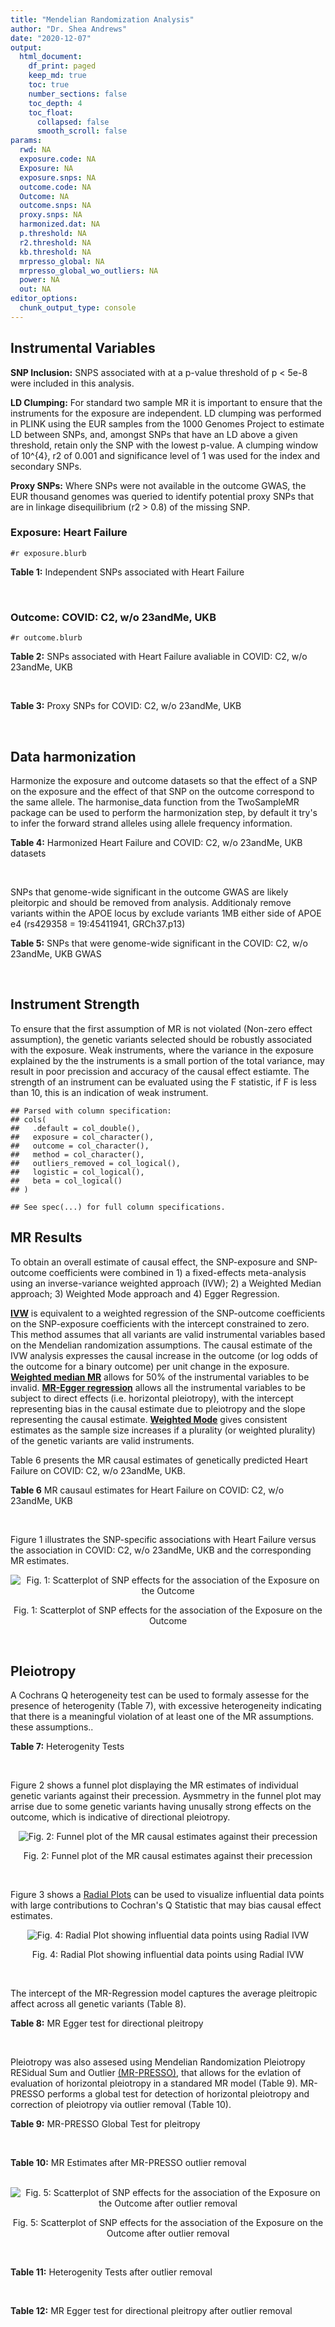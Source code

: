 ```yaml
---
title: "Mendelian Randomization Analysis"
author: "Dr. Shea Andrews"
date: "2020-12-07"
output:
  html_document:
    df_print: paged
    keep_md: true
    toc: true
    number_sections: false
    toc_depth: 4
    toc_float:
      collapsed: false
      smooth_scroll: false
params:
  rwd: NA
  exposure.code: NA
  Exposure: NA
  exposure.snps: NA
  outcome.code: NA
  Outcome: NA
  outcome.snps: NA
  proxy.snps: NA
  harmonized.dat: NA
  p.threshold: NA
  r2.threshold: NA
  kb.threshold: NA
  mrpresso_global: NA
  mrpresso_global_wo_outliers: NA
  power: NA
  out: NA
editor_options:
  chunk_output_type: console
---
```







## Instrumental Variables
**SNP Inclusion:** SNPS associated with at a p-value threshold of p < 5e-8 were included in this analysis.
<br>

**LD Clumping:** For standard two sample MR it is important to ensure that the instruments for the exposure are independent. LD clumping was performed in PLINK using the EUR samples from the 1000 Genomes Project to estimate LD between SNPs, and, amongst SNPs that have an LD above a given threshold, retain only the SNP with the lowest p-value. A clumping window of 10^{4}, r2 of 0.001 and significance level of 1 was used for the index and secondary SNPs.
<br>

**Proxy SNPs:** Where SNPs were not available in the outcome GWAS, the EUR thousand genomes was queried to identify potential proxy SNPs that are in linkage disequilibrium (r2 > 0.8) of the missing SNP.
<br>

### Exposure: Heart Failure
`#r exposure.blurb`
<br>

**Table 1:** Independent SNPs associated with Heart Failure
<div data-pagedtable="false">
  <script data-pagedtable-source type="application/json">
{"columns":[{"label":["SNP"],"name":[1],"type":["chr"],"align":["left"]},{"label":["CHROM"],"name":[2],"type":["dbl"],"align":["right"]},{"label":["POS"],"name":[3],"type":["dbl"],"align":["right"]},{"label":["REF"],"name":[4],"type":["chr"],"align":["left"]},{"label":["ALT"],"name":[5],"type":["chr"],"align":["left"]},{"label":["AF"],"name":[6],"type":["dbl"],"align":["right"]},{"label":["BETA"],"name":[7],"type":["dbl"],"align":["right"]},{"label":["SE"],"name":[8],"type":["dbl"],"align":["right"]},{"label":["Z"],"name":[9],"type":["dbl"],"align":["right"]},{"label":["P"],"name":[10],"type":["dbl"],"align":["right"]},{"label":["N"],"name":[11],"type":["dbl"],"align":["right"]},{"label":["TRAIT"],"name":[12],"type":["chr"],"align":["left"]}],"data":[{"1":"rs660240","2":"1","3":"109817838","4":"T","5":"C","6":"0.7872","7":"0.0611","8":"0.0097","9":"6.298970","10":"3.251e-10","11":"950670","12":"Heart_Failure"},{"1":"rs17042102","2":"4","3":"111668626","4":"G","5":"A","6":"0.1150","7":"0.1103","8":"0.0121","9":"9.115702","10":"5.705e-20","11":"960978","12":"Heart_Failure"},{"1":"rs11745324","2":"5","3":"137012171","4":"G","5":"A","6":"0.2277","7":"-0.0528","8":"0.0095","9":"-5.557895","10":"2.345e-08","11":"953416","12":"Heart_Failure"},{"1":"rs4135240","2":"6","3":"36647680","4":"T","5":"C","6":"0.3411","7":"-0.0486","8":"0.0084","9":"-5.785710","10":"6.838e-09","11":"953252","12":"Heart_Failure"},{"1":"rs55730499","2":"6","3":"161005610","4":"C","5":"T","6":"0.0694","7":"0.1058","8":"0.0157","9":"6.738854","10":"1.830e-11","11":"953746","12":"Heart_Failure"},{"1":"rs140570886","2":"6","3":"161013013","4":"T","5":"C","6":"0.0158","7":"0.2136","8":"0.0328","9":"6.512200","10":"7.687e-11","11":"925310","12":"Heart_Failure"},{"1":"rs1556516","2":"9","3":"22100176","4":"G","5":"C","6":"0.4845","7":"0.0622","8":"0.0078","9":"7.974359","10":"1.569e-15","11":"964027","12":"Heart_Failure"},{"1":"rs600038","2":"9","3":"136151806","4":"T","5":"C","6":"0.2091","7":"0.0569","8":"0.0096","9":"5.927080","10":"3.677e-09","11":"958809","12":"Heart_Failure"},{"1":"rs4746140","2":"10","3":"75417249","4":"G","5":"C","6":"0.1540","7":"-0.0666","8":"0.0109","9":"-6.110092","10":"1.104e-09","11":"958813","12":"Heart_Failure"},{"1":"rs17617337","2":"10","3":"121426884","4":"C","5":"T","6":"0.2208","7":"-0.0561","8":"0.0095","9":"-5.905263","10":"3.654e-09","11":"964025","12":"Heart_Failure"},{"1":"rs4766578","2":"12","3":"111904371","4":"T","5":"A","6":"0.5287","7":"-0.0433","8":"0.0079","9":"-5.481013","10":"4.899e-08","11":"956729","12":"Heart_Failure"},{"1":"rs56094641","2":"16","3":"53806453","4":"A","5":"G","6":"0.4158","7":"0.0454","8":"0.0080","9":"5.675000","10":"1.208e-08","11":"956726","12":"Heart_Failure"}],"options":{"columns":{"min":{},"max":[10]},"rows":{"min":[10],"max":[10]},"pages":{}}}
  </script>
</div>
<br>

### Outcome: COVID: C2, w/o 23andMe, UKB
`#r outcome.blurb`
<br>

**Table 2:** SNPs associated with Heart Failure avaliable in COVID: C2, w/o 23andMe, UKB
<div data-pagedtable="false">
  <script data-pagedtable-source type="application/json">
{"columns":[{"label":["SNP"],"name":[1],"type":["chr"],"align":["left"]},{"label":["CHROM"],"name":[2],"type":["dbl"],"align":["right"]},{"label":["POS"],"name":[3],"type":["dbl"],"align":["right"]},{"label":["REF"],"name":[4],"type":["chr"],"align":["left"]},{"label":["ALT"],"name":[5],"type":["chr"],"align":["left"]},{"label":["AF"],"name":[6],"type":["dbl"],"align":["right"]},{"label":["BETA"],"name":[7],"type":["dbl"],"align":["right"]},{"label":["SE"],"name":[8],"type":["dbl"],"align":["right"]},{"label":["Z"],"name":[9],"type":["dbl"],"align":["right"]},{"label":["P"],"name":[10],"type":["dbl"],"align":["right"]},{"label":["N"],"name":[11],"type":["dbl"],"align":["right"]},{"label":["TRAIT"],"name":[12],"type":["chr"],"align":["left"]}],"data":[{"1":"rs660240","2":"1","3":"109817838","4":"T","5":"C","6":"0.78040","7":"-0.0141700","8":"0.020210","9":"-0.7011381","10":"0.483200","11":"916747","12":"covid_vs._population__eur_w/o_23andMe__ukbb"},{"1":"rs17042102","2":"4","3":"111668626","4":"G","5":"A","6":"0.13310","7":"-0.0247780","8":"0.023433","9":"-1.0573977","10":"0.290300","11":"926803","12":"covid_vs._population__eur_w/o_23andMe__ukbb"},{"1":"rs11745324","2":"5","3":"137012171","4":"G","5":"A","6":"0.23670","7":"-0.0284240","8":"0.019546","9":"-1.4542106","10":"0.145900","11":"916747","12":"covid_vs._population__eur_w/o_23andMe__ukbb"},{"1":"rs4135240","2":"6","3":"36647680","4":"T","5":"C","6":"0.34620","7":"0.0341560","8":"0.017152","9":"1.9913713","10":"0.046430","11":"916747","12":"covid_vs._population__eur_w/o_23andMe__ukbb"},{"1":"rs55730499","2":"6","3":"161005610","4":"C","5":"T","6":"0.06955","7":"-0.0357940","8":"0.031338","9":"-1.1421916","10":"0.253400","11":"927103","12":"covid_vs._population__eur_w/o_23andMe__ukbb"},{"1":"rs140570886","2":"6","3":"161013013","4":"T","5":"C","6":"0.02212","7":"0.0983650","8":"0.077272","9":"1.2729708","10":"0.203000","11":"912268","12":"covid_vs._population__eur_w/o_23andMe__ukbb"},{"1":"rs1556516","2":"9","3":"22100176","4":"G","5":"C","6":"0.45970","7":"-0.0192490","8":"0.015801","9":"-1.2182140","10":"0.223100","11":"788217","12":"covid_vs._population__eur_w/o_23andMe__ukbb"},{"1":"rs600038","2":"9","3":"136151806","4":"T","5":"C","6":"0.20540","7":"0.0640620","8":"0.020029","9":"3.1984600","10":"0.001381","11":"916083","12":"covid_vs._population__eur_w/o_23andMe__ukbb"},{"1":"rs4746140","2":"10","3":"75417249","4":"G","5":"C","6":"0.16960","7":"-0.0086188","8":"0.021182","9":"-0.4068926","10":"0.684100","11":"926803","12":"covid_vs._population__eur_w/o_23andMe__ukbb"},{"1":"rs17617337","2":"10","3":"121426884","4":"C","5":"T","6":"0.22740","7":"-0.0112850","8":"0.018734","9":"-0.6023807","10":"0.546900","11":"927103","12":"covid_vs._population__eur_w/o_23andMe__ukbb"},{"1":"rs4766578","2":"12","3":"111904371","4":"T","5":"A","6":"0.55960","7":"0.0196880","8":"0.016599","9":"1.1860955","10":"0.235600","11":"916747","12":"covid_vs._population__eur_w/o_23andMe__ukbb"},{"1":"rs56094641","2":"16","3":"53806453","4":"A","5":"G","6":"0.42210","7":"0.0204150","8":"0.015555","9":"1.3124397","10":"0.189400","11":"926803","12":"covid_vs._population__eur_w/o_23andMe__ukbb"}],"options":{"columns":{"min":{},"max":[10]},"rows":{"min":[10],"max":[10]},"pages":{}}}
  </script>
</div>
<br>

**Table 3:** Proxy SNPs for COVID: C2, w/o 23andMe, UKB
<div data-pagedtable="false">
  <script data-pagedtable-source type="application/json">
{"columns":[{"label":["proxy.outcome"],"name":[1],"type":["lgl"],"align":["right"]},{"label":["target_snp"],"name":[2],"type":["lgl"],"align":["right"]},{"label":["proxy_snp"],"name":[3],"type":["lgl"],"align":["right"]},{"label":["ld.r2"],"name":[4],"type":["lgl"],"align":["right"]},{"label":["Dprime"],"name":[5],"type":["lgl"],"align":["right"]},{"label":["ref.proxy"],"name":[6],"type":["lgl"],"align":["right"]},{"label":["alt.proxy"],"name":[7],"type":["lgl"],"align":["right"]},{"label":["CHROM"],"name":[8],"type":["lgl"],"align":["right"]},{"label":["POS"],"name":[9],"type":["lgl"],"align":["right"]},{"label":["ALT.proxy"],"name":[10],"type":["lgl"],"align":["right"]},{"label":["REF.proxy"],"name":[11],"type":["lgl"],"align":["right"]},{"label":["AF"],"name":[12],"type":["lgl"],"align":["right"]},{"label":["BETA"],"name":[13],"type":["lgl"],"align":["right"]},{"label":["SE"],"name":[14],"type":["lgl"],"align":["right"]},{"label":["P"],"name":[15],"type":["lgl"],"align":["right"]},{"label":["N"],"name":[16],"type":["lgl"],"align":["right"]},{"label":["ref"],"name":[17],"type":["lgl"],"align":["right"]},{"label":["alt"],"name":[18],"type":["lgl"],"align":["right"]},{"label":["ALT"],"name":[19],"type":["lgl"],"align":["right"]},{"label":["REF"],"name":[20],"type":["lgl"],"align":["right"]},{"label":["PHASE"],"name":[21],"type":["lgl"],"align":["right"]}],"data":[{"1":"NA","2":"NA","3":"NA","4":"NA","5":"NA","6":"NA","7":"NA","8":"NA","9":"NA","10":"NA","11":"NA","12":"NA","13":"NA","14":"NA","15":"NA","16":"NA","17":"NA","18":"NA","19":"NA","20":"NA","21":"NA"}],"options":{"columns":{"min":{},"max":[10]},"rows":{"min":[10],"max":[10]},"pages":{}}}
  </script>
</div>
<br>

## Data harmonization
Harmonize the exposure and outcome datasets so that the effect of a SNP on the exposure and the effect of that SNP on the outcome correspond to the same allele. The harmonise_data function from the TwoSampleMR package can be used to perform the harmonization step, by default it try's to infer the forward strand alleles using allele frequency information.
<br>

**Table 4:** Harmonized Heart Failure and COVID: C2, w/o 23andMe, UKB datasets
<div data-pagedtable="false">
  <script data-pagedtable-source type="application/json">
{"columns":[{"label":["SNP"],"name":[1],"type":["chr"],"align":["left"]},{"label":["effect_allele.exposure"],"name":[2],"type":["chr"],"align":["left"]},{"label":["other_allele.exposure"],"name":[3],"type":["chr"],"align":["left"]},{"label":["effect_allele.outcome"],"name":[4],"type":["chr"],"align":["left"]},{"label":["other_allele.outcome"],"name":[5],"type":["chr"],"align":["left"]},{"label":["beta.exposure"],"name":[6],"type":["dbl"],"align":["right"]},{"label":["beta.outcome"],"name":[7],"type":["dbl"],"align":["right"]},{"label":["eaf.exposure"],"name":[8],"type":["dbl"],"align":["right"]},{"label":["eaf.outcome"],"name":[9],"type":["dbl"],"align":["right"]},{"label":["remove"],"name":[10],"type":["lgl"],"align":["right"]},{"label":["palindromic"],"name":[11],"type":["lgl"],"align":["right"]},{"label":["ambiguous"],"name":[12],"type":["lgl"],"align":["right"]},{"label":["id.outcome"],"name":[13],"type":["chr"],"align":["left"]},{"label":["chr.outcome"],"name":[14],"type":["dbl"],"align":["right"]},{"label":["pos.outcome"],"name":[15],"type":["dbl"],"align":["right"]},{"label":["se.outcome"],"name":[16],"type":["dbl"],"align":["right"]},{"label":["z.outcome"],"name":[17],"type":["dbl"],"align":["right"]},{"label":["pval.outcome"],"name":[18],"type":["dbl"],"align":["right"]},{"label":["samplesize.outcome"],"name":[19],"type":["dbl"],"align":["right"]},{"label":["outcome"],"name":[20],"type":["chr"],"align":["left"]},{"label":["mr_keep.outcome"],"name":[21],"type":["lgl"],"align":["right"]},{"label":["pval_origin.outcome"],"name":[22],"type":["chr"],"align":["left"]},{"label":["chr.exposure"],"name":[23],"type":["dbl"],"align":["right"]},{"label":["pos.exposure"],"name":[24],"type":["dbl"],"align":["right"]},{"label":["se.exposure"],"name":[25],"type":["dbl"],"align":["right"]},{"label":["z.exposure"],"name":[26],"type":["dbl"],"align":["right"]},{"label":["pval.exposure"],"name":[27],"type":["dbl"],"align":["right"]},{"label":["samplesize.exposure"],"name":[28],"type":["dbl"],"align":["right"]},{"label":["exposure"],"name":[29],"type":["chr"],"align":["left"]},{"label":["mr_keep.exposure"],"name":[30],"type":["lgl"],"align":["right"]},{"label":["pval_origin.exposure"],"name":[31],"type":["chr"],"align":["left"]},{"label":["id.exposure"],"name":[32],"type":["chr"],"align":["left"]},{"label":["action"],"name":[33],"type":["dbl"],"align":["right"]},{"label":["mr_keep"],"name":[34],"type":["lgl"],"align":["right"]},{"label":["pt"],"name":[35],"type":["dbl"],"align":["right"]},{"label":["pleitropy_keep"],"name":[36],"type":["lgl"],"align":["right"]},{"label":["mrpresso_RSSobs"],"name":[37],"type":["dbl"],"align":["right"]},{"label":["mrpresso_pval"],"name":[38],"type":["dbl"],"align":["right"]},{"label":["mrpresso_keep"],"name":[39],"type":["lgl"],"align":["right"]}],"data":[{"1":"rs11745324","2":"A","3":"G","4":"A","5":"G","6":"-0.0528","7":"-0.0284240","8":"0.2277","9":"0.23670","10":"FALSE","11":"FALSE","12":"FALSE","13":"31CzcL","14":"5","15":"137012171","16":"0.019546","17":"-1.4542106","18":"0.145900","19":"916747","20":"covidhgi2020anaC2v4eurwoukbb","21":"TRUE","22":"reported","23":"5","24":"137012171","25":"0.0095","26":"-5.557895","27":"2.345e-08","28":"953416","29":"Shah2020heartfailure","30":"TRUE","31":"reported","32":"IgBwy3","33":"2","34":"TRUE","35":"5e-08","36":"TRUE","37":"7.170880e-04","38":"1.000","39":"TRUE"},{"1":"rs140570886","2":"C","3":"T","4":"C","5":"T","6":"0.2136","7":"0.0983650","8":"0.0158","9":"0.02212","10":"FALSE","11":"FALSE","12":"FALSE","13":"31CzcL","14":"6","15":"161013013","16":"0.077272","17":"1.2729708","18":"0.203000","19":"912268","20":"covidhgi2020anaC2v4eurwoukbb","21":"TRUE","22":"reported","23":"6","24":"161013013","25":"0.0328","26":"6.512200","27":"7.687e-11","28":"925310","29":"Shah2020heartfailure","30":"TRUE","31":"reported","32":"IgBwy3","33":"2","34":"TRUE","35":"5e-08","36":"TRUE","37":"8.235183e-03","38":"1.000","39":"TRUE"},{"1":"rs1556516","2":"C","3":"G","4":"C","5":"G","6":"0.0622","7":"-0.0192490","8":"0.4845","9":"0.45970","10":"FALSE","11":"TRUE","12":"TRUE","13":"31CzcL","14":"9","15":"22100176","16":"0.015801","17":"-1.2182140","18":"0.223100","19":"788217","20":"covidhgi2020anaC2v4eurwoukbb","21":"TRUE","22":"reported","23":"9","24":"22100176","25":"0.0078","26":"7.974359","27":"1.569e-15","28":"964027","29":"Shah2020heartfailure","30":"TRUE","31":"reported","32":"IgBwy3","33":"2","34":"FALSE","35":"5e-08","36":"TRUE","37":"NA","38":"NA","39":"NA"},{"1":"rs17042102","2":"A","3":"G","4":"A","5":"G","6":"0.1103","7":"-0.0247780","8":"0.1150","9":"0.13310","10":"FALSE","11":"FALSE","12":"FALSE","13":"31CzcL","14":"4","15":"111668626","16":"0.023433","17":"-1.0573977","18":"0.290300","19":"926803","20":"covidhgi2020anaC2v4eurwoukbb","21":"TRUE","22":"reported","23":"4","24":"111668626","25":"0.0121","26":"9.115702","27":"5.705e-20","28":"960978","29":"Shah2020heartfailure","30":"TRUE","31":"reported","32":"IgBwy3","33":"2","34":"TRUE","35":"5e-08","36":"TRUE","37":"1.706071e-03","38":"1.000","39":"TRUE"},{"1":"rs17617337","2":"T","3":"C","4":"T","5":"C","6":"-0.0561","7":"-0.0112850","8":"0.2208","9":"0.22740","10":"FALSE","11":"FALSE","12":"FALSE","13":"31CzcL","14":"10","15":"121426884","16":"0.018734","17":"-0.6023807","18":"0.546900","19":"927103","20":"covidhgi2020anaC2v4eurwoukbb","21":"TRUE","22":"reported","23":"10","24":"121426884","25":"0.0095","26":"-5.905263","27":"3.654e-09","28":"964025","29":"Shah2020heartfailure","30":"TRUE","31":"reported","32":"IgBwy3","33":"2","34":"TRUE","35":"5e-08","36":"TRUE","37":"6.742776e-05","38":"1.000","39":"TRUE"},{"1":"rs4135240","2":"C","3":"T","4":"C","5":"T","6":"-0.0486","7":"0.0341560","8":"0.3411","9":"0.34620","10":"FALSE","11":"FALSE","12":"FALSE","13":"31CzcL","14":"6","15":"36647680","16":"0.017152","17":"1.9913713","18":"0.046430","19":"916747","20":"covidhgi2020anaC2v4eurwoukbb","21":"TRUE","22":"reported","23":"6","24":"36647680","25":"0.0084","26":"-5.785710","27":"6.838e-09","28":"953252","29":"Shah2020heartfailure","30":"TRUE","31":"reported","32":"IgBwy3","33":"2","34":"TRUE","35":"5e-08","36":"TRUE","37":"1.654863e-03","38":"0.192","39":"TRUE"},{"1":"rs4746140","2":"C","3":"G","4":"C","5":"G","6":"-0.0666","7":"-0.0086188","8":"0.1540","9":"0.16960","10":"FALSE","11":"TRUE","12":"FALSE","13":"31CzcL","14":"10","15":"75417249","16":"0.021182","17":"-0.4068926","18":"0.684100","19":"926803","20":"covidhgi2020anaC2v4eurwoukbb","21":"TRUE","22":"reported","23":"10","24":"75417249","25":"0.0109","26":"-6.110092","27":"1.104e-09","28":"958813","29":"Shah2020heartfailure","30":"TRUE","31":"reported","32":"IgBwy3","33":"2","34":"TRUE","35":"5e-08","36":"TRUE","37":"2.070498e-05","38":"1.000","39":"TRUE"},{"1":"rs4766578","2":"A","3":"T","4":"A","5":"T","6":"-0.0433","7":"0.0196880","8":"0.5287","9":"0.55960","10":"FALSE","11":"TRUE","12":"TRUE","13":"31CzcL","14":"12","15":"111904371","16":"0.016599","17":"1.1860955","18":"0.235600","19":"916747","20":"covidhgi2020anaC2v4eurwoukbb","21":"TRUE","22":"reported","23":"12","24":"111904371","25":"0.0079","26":"-5.481013","27":"4.899e-08","28":"956729","29":"Shah2020heartfailure","30":"TRUE","31":"reported","32":"IgBwy3","33":"2","34":"FALSE","35":"5e-08","36":"TRUE","37":"NA","38":"NA","39":"NA"},{"1":"rs55730499","2":"T","3":"C","4":"T","5":"C","6":"0.1058","7":"-0.0357940","8":"0.0694","9":"0.06955","10":"FALSE","11":"FALSE","12":"FALSE","13":"31CzcL","14":"6","15":"161005610","16":"0.031338","17":"-1.1421916","18":"0.253400","19":"927103","20":"covidhgi2020anaC2v4eurwoukbb","21":"TRUE","22":"reported","23":"6","24":"161005610","25":"0.0157","26":"6.738854","27":"1.830e-11","28":"953746","29":"Shah2020heartfailure","30":"TRUE","31":"reported","32":"IgBwy3","33":"2","34":"TRUE","35":"5e-08","36":"TRUE","37":"2.344789e-03","38":"1.000","39":"TRUE"},{"1":"rs56094641","2":"G","3":"A","4":"G","5":"A","6":"0.0454","7":"0.0204150","8":"0.4158","9":"0.42210","10":"FALSE","11":"FALSE","12":"FALSE","13":"31CzcL","14":"16","15":"53806453","16":"0.015555","17":"1.3124397","18":"0.189400","19":"926803","20":"covidhgi2020anaC2v4eurwoukbb","21":"TRUE","22":"reported","23":"16","24":"53806453","25":"0.0080","26":"5.675000","27":"1.208e-08","28":"956726","29":"Shah2020heartfailure","30":"TRUE","31":"reported","32":"IgBwy3","33":"2","34":"TRUE","35":"5e-08","36":"TRUE","37":"3.584790e-04","38":"1.000","39":"TRUE"},{"1":"rs600038","2":"C","3":"T","4":"C","5":"T","6":"0.0569","7":"0.0640620","8":"0.2091","9":"0.20540","10":"FALSE","11":"FALSE","12":"FALSE","13":"31CzcL","14":"9","15":"136151806","16":"0.020029","17":"3.1984600","18":"0.001381","19":"916083","20":"covidhgi2020anaC2v4eurwoukbb","21":"TRUE","22":"reported","23":"9","24":"136151806","25":"0.0096","26":"5.927080","27":"3.677e-09","28":"958809","29":"Shah2020heartfailure","30":"TRUE","31":"reported","32":"IgBwy3","33":"2","34":"TRUE","35":"5e-08","36":"TRUE","37":"4.280923e-03","38":"0.017","39":"FALSE"},{"1":"rs660240","2":"C","3":"T","4":"C","5":"T","6":"0.0611","7":"-0.0141700","8":"0.7872","9":"0.78040","10":"FALSE","11":"FALSE","12":"FALSE","13":"31CzcL","14":"1","15":"109817838","16":"0.020210","17":"-0.7011381","18":"0.483200","19":"916747","20":"covidhgi2020anaC2v4eurwoukbb","21":"TRUE","22":"reported","23":"1","24":"109817838","25":"0.0097","26":"6.298970","27":"3.251e-10","28":"950670","29":"Shah2020heartfailure","30":"TRUE","31":"reported","32":"IgBwy3","33":"2","34":"TRUE","35":"5e-08","36":"TRUE","37":"4.052404e-04","38":"1.000","39":"TRUE"}],"options":{"columns":{"min":{},"max":[10]},"rows":{"min":[10],"max":[10]},"pages":{}}}
  </script>
</div>
<br>

SNPs that genome-wide significant in the outcome GWAS are likely pleitorpic and should be removed from analysis. Additionaly remove variants within the APOE locus by exclude variants 1MB either side of APOE e4 (rs429358 = 19:45411941, GRCh37.p13)
<br>


**Table 5:** SNPs that were genome-wide significant in the COVID: C2, w/o 23andMe, UKB GWAS
<div data-pagedtable="false">
  <script data-pagedtable-source type="application/json">
{"columns":[{"label":["SNP"],"name":[1],"type":["chr"],"align":["left"]},{"label":["chr.outcome"],"name":[2],"type":["dbl"],"align":["right"]},{"label":["pos.outcome"],"name":[3],"type":["dbl"],"align":["right"]},{"label":["pval.exposure"],"name":[4],"type":["dbl"],"align":["right"]},{"label":["pval.outcome"],"name":[5],"type":["dbl"],"align":["right"]}],"data":[],"options":{"columns":{"min":{},"max":[10]},"rows":{"min":[10],"max":[10]},"pages":{}}}
  </script>
</div>
<br>


## Instrument Strength
To ensure that the first assumption of MR is not violated (Non-zero effect assumption), the genetic variants selected should be robustly associated with the exposure. Weak instruments, where the variance in the exposure explained by the the instruments is a small portion of the total variance, may result in poor precission and accuracy of the causal effect estiamte. The strength of an instrument can be evaluated using the F statistic, if F is less than 10, this is an indication of weak instrument.


```
## Parsed with column specification:
## cols(
##   .default = col_double(),
##   exposure = col_character(),
##   outcome = col_character(),
##   method = col_character(),
##   outliers_removed = col_logical(),
##   logistic = col_logical(),
##   beta = col_logical()
## )
```

```
## See spec(...) for full column specifications.
```

<div data-pagedtable="false">
  <script data-pagedtable-source type="application/json">
{"columns":[{"label":["outliers_removed"],"name":[1],"type":["lgl"],"align":["right"]},{"label":["pve.exposure"],"name":[2],"type":["dbl"],"align":["right"]},{"label":["F"],"name":[3],"type":["dbl"],"align":["right"]},{"label":["Alpha"],"name":[4],"type":["dbl"],"align":["right"]},{"label":["NCP"],"name":[5],"type":["dbl"],"align":["right"]},{"label":["Power"],"name":[6],"type":["dbl"],"align":["right"]}],"data":[{"1":"FALSE","2":"0.0004236844","3":"41.42473","4":"0.05","5":"1.06674696","6":"0.17831180"},{"1":"TRUE","2":"0.0003878625","3":"42.13446","4":"0.05","5":"0.08619556","6":"0.05993165"}],"options":{"columns":{"min":{},"max":[10]},"rows":{"min":[10],"max":[10]},"pages":{}}}
  </script>
</div>

##  MR Results
To obtain an overall estimate of causal effect, the SNP-exposure and SNP-outcome coefficients were combined in 1) a fixed-effects meta-analysis using an inverse-variance weighted approach (IVW); 2) a Weighted Median approach; 3) Weighted Mode approach and 4) Egger Regression.


[**IVW**](https://doi.org/10.1002/gepi.21758) is equivalent to a weighted regression of the SNP-outcome coefficients on the SNP-exposure coefficients with the intercept constrained to zero. This method assumes that all variants are valid instrumental variables based on the Mendelian randomization assumptions. The causal estimate of the IVW analysis expresses the causal increase in the outcome (or log odds of the outcome for a binary outcome) per unit change in the exposure. [**Weighted median MR**](https://doi.org/10.1002/gepi.21965) allows for 50% of the instrumental variables to be invalid. [**MR-Egger regression**](https://doi.org/10.1093/ije/dyw220) allows all the instrumental variables to be subject to direct effects (i.e. horizontal pleiotropy), with the intercept representing bias in the causal estimate due to pleiotropy and the slope representing the causal estimate. [**Weighted Mode**](https://doi.org/10.1093/ije/dyx102) gives consistent estimates as the sample size increases if a plurality (or weighted plurality) of the genetic variants are valid instruments.
<br>



Table 6 presents the MR causal estimates of genetically predicted Heart Failure on COVID: C2, w/o 23andMe, UKB.
<br>

**Table 6** MR causaul estimates for Heart Failure on COVID: C2, w/o 23andMe, UKB
<div data-pagedtable="false">
  <script data-pagedtable-source type="application/json">
{"columns":[{"label":["id.exposure"],"name":[1],"type":["chr"],"align":["left"]},{"label":["id.outcome"],"name":[2],"type":["chr"],"align":["left"]},{"label":["outcome"],"name":[3],"type":["fctr"],"align":["left"]},{"label":["exposure"],"name":[4],"type":["fctr"],"align":["left"]},{"label":["method"],"name":[5],"type":["fctr"],"align":["left"]},{"label":["nsnp"],"name":[6],"type":["int"],"align":["right"]},{"label":["b"],"name":[7],"type":["dbl"],"align":["right"]},{"label":["se"],"name":[8],"type":["dbl"],"align":["right"]},{"label":["pval"],"name":[9],"type":["dbl"],"align":["right"]}],"data":[{"1":"IgBwy3","2":"31CzcL","3":"covidhgi2020anaC2v4eurwoukbb","4":"Shah2020heartfailure","5":"Inverse variance weighted (fixed effects)","6":"10","7":"0.067769531","8":"0.09945268","9":"0.4956027"},{"1":"IgBwy3","2":"31CzcL","3":"covidhgi2020anaC2v4eurwoukbb","4":"Shah2020heartfailure","5":"Weighted median","6":"10","7":"-0.001773013","8":"0.14178883","9":"0.9900230"},{"1":"IgBwy3","2":"31CzcL","3":"covidhgi2020anaC2v4eurwoukbb","4":"Shah2020heartfailure","5":"Weighted mode","6":"10","7":"-0.141061662","8":"0.19682251","9":"0.4917410"},{"1":"IgBwy3","2":"31CzcL","3":"covidhgi2020anaC2v4eurwoukbb","4":"Shah2020heartfailure","5":"MR Egger","6":"10","7":"-0.219098860","8":"0.46852911","9":"0.6525224"}],"options":{"columns":{"min":{},"max":[10]},"rows":{"min":[10],"max":[10]},"pages":{}}}
  </script>
</div>
<br>

Figure 1 illustrates the SNP-specific associations with Heart Failure versus the association in COVID: C2, w/o 23andMe, UKB and the corresponding MR estimates.
<br>

<div class="figure" style="text-align: center">
<img src="/sc/arion/projects/LOAD/shea/Projects/MRcovid/results/MRcovideurwoukbb/Shah2020heartfailure/covidhgi2020anaC2v4eurwoukbb/Shah2020heartfailure_5e-8_covidhgi2020anaC2v4eurwoukbb_MR_Analaysis_files/figure-html/scatter_plot-1.png" alt="Fig. 1: Scatterplot of SNP effects for the association of the Exposure on the Outcome"  />
<p class="caption">Fig. 1: Scatterplot of SNP effects for the association of the Exposure on the Outcome</p>
</div>
<br>


## Pleiotropy
A Cochrans Q heterogeneity test can be used to formaly assesse for the presence of heterogenity (Table 7), with excessive heterogeneity indicating that there is a meaningful violation of at least one of the MR assumptions.
these assumptions..
<br>

**Table 7:** Heterogenity Tests
<div data-pagedtable="false">
  <script data-pagedtable-source type="application/json">
{"columns":[{"label":["id.exposure"],"name":[1],"type":["chr"],"align":["left"]},{"label":["id.outcome"],"name":[2],"type":["chr"],"align":["left"]},{"label":["outcome"],"name":[3],"type":["fctr"],"align":["left"]},{"label":["exposure"],"name":[4],"type":["fctr"],"align":["left"]},{"label":["method"],"name":[5],"type":["fctr"],"align":["left"]},{"label":["Q"],"name":[6],"type":["dbl"],"align":["right"]},{"label":["Q_df"],"name":[7],"type":["dbl"],"align":["right"]},{"label":["Q_pval"],"name":[8],"type":["dbl"],"align":["right"]}],"data":[{"1":"IgBwy3","2":"31CzcL","3":"covidhgi2020anaC2v4eurwoukbb","4":"Shah2020heartfailure","5":"MR Egger","6":"21.48631","7":"8","8":"0.005961861"},{"1":"IgBwy3","2":"31CzcL","3":"covidhgi2020anaC2v4eurwoukbb","4":"Shah2020heartfailure","5":"Inverse variance weighted","6":"22.63177","7":"9","8":"0.007078463"}],"options":{"columns":{"min":{},"max":[10]},"rows":{"min":[10],"max":[10]},"pages":{}}}
  </script>
</div>
<br>

Figure 2 shows a funnel plot displaying the MR estimates of individual genetic variants against their precession. Aysmmetry in the funnel plot may arrise due to some genetic variants having unusally strong effects on the outcome, which is indicative of directional pleiotropy.
<br>

<div class="figure" style="text-align: center">
<img src="/sc/arion/projects/LOAD/shea/Projects/MRcovid/results/MRcovideurwoukbb/Shah2020heartfailure/covidhgi2020anaC2v4eurwoukbb/Shah2020heartfailure_5e-8_covidhgi2020anaC2v4eurwoukbb_MR_Analaysis_files/figure-html/funnel_plot-1.png" alt="Fig. 2: Funnel plot of the MR causal estimates against their precession"  />
<p class="caption">Fig. 2: Funnel plot of the MR causal estimates against their precession</p>
</div>
<br>

Figure 3 shows a [Radial Plots](https://github.com/WSpiller/RadialMR) can be used to visualize influential data points with large contributions to Cochran's Q Statistic that may bias causal effect estimates.



<div class="figure" style="text-align: center">
<img src="/sc/arion/projects/LOAD/shea/Projects/MRcovid/results/MRcovideurwoukbb/Shah2020heartfailure/covidhgi2020anaC2v4eurwoukbb/Shah2020heartfailure_5e-8_covidhgi2020anaC2v4eurwoukbb_MR_Analaysis_files/figure-html/Radial_Plot-1.png" alt="Fig. 4: Radial Plot showing influential data points using Radial IVW"  />
<p class="caption">Fig. 4: Radial Plot showing influential data points using Radial IVW</p>
</div>
<br>

The intercept of the MR-Regression model captures the average pleitropic affect across all genetic variants (Table 8).
<br>

**Table 8:** MR Egger test for directional pleitropy
<div data-pagedtable="false">
  <script data-pagedtable-source type="application/json">
{"columns":[{"label":["id.exposure"],"name":[1],"type":["chr"],"align":["left"]},{"label":["id.outcome"],"name":[2],"type":["chr"],"align":["left"]},{"label":["outcome"],"name":[3],"type":["fctr"],"align":["left"]},{"label":["exposure"],"name":[4],"type":["fctr"],"align":["left"]},{"label":["egger_intercept"],"name":[5],"type":["dbl"],"align":["right"]},{"label":["se"],"name":[6],"type":["dbl"],"align":["right"]},{"label":["pval"],"name":[7],"type":["dbl"],"align":["right"]}],"data":[{"1":"IgBwy3","2":"31CzcL","3":"covidhgi2020anaC2v4eurwoukbb","4":"Shah2020heartfailure","5":"0.02020967","6":"0.03094599","7":"0.5320312"}],"options":{"columns":{"min":{},"max":[10]},"rows":{"min":[10],"max":[10]},"pages":{}}}
  </script>
</div>
<br>

Pleiotropy was also assesed using Mendelian Randomization Pleiotropy RESidual Sum and Outlier [(MR-PRESSO)](https://doi.org/10.1038/s41588-018-0099-7), that allows for the evlation of evaluation of horizontal pleiotropy in a standared MR model (Table 9). MR-PRESSO performs a global test for detection of horizontal pleiotropy and correction of pleiotropy via outlier removal (Table 10).
<br>

**Table 9:** MR-PRESSO Global Test for pleitropy
<div data-pagedtable="false">
  <script data-pagedtable-source type="application/json">
{"columns":[{"label":["id.exposure"],"name":[1],"type":["chr"],"align":["left"]},{"label":["id.outcome"],"name":[2],"type":["chr"],"align":["left"]},{"label":["outcome"],"name":[3],"type":["chr"],"align":["left"]},{"label":["exposure"],"name":[4],"type":["chr"],"align":["left"]},{"label":["pt"],"name":[5],"type":["dbl"],"align":["right"]},{"label":["outliers_removed"],"name":[6],"type":["lgl"],"align":["right"]},{"label":["n_outliers"],"name":[7],"type":["dbl"],"align":["right"]},{"label":["RSSobs"],"name":[8],"type":["dbl"],"align":["right"]},{"label":["pval"],"name":[9],"type":["dbl"],"align":["right"]}],"data":[{"1":"IgBwy3","2":"31CzcL","3":"covidhgi2020anaC2v4eurwoukbb","4":"Shah2020heartfailure","5":"5e-08","6":"FALSE","7":"1","8":"27.75924","9":"0.0085"}],"options":{"columns":{"min":{},"max":[10]},"rows":{"min":[10],"max":[10]},"pages":{}}}
  </script>
</div>
<br>


**Table 10:** MR Estimates after MR-PRESSO outlier removal
<div data-pagedtable="false">
  <script data-pagedtable-source type="application/json">
{"columns":[{"label":["id.exposure"],"name":[1],"type":["chr"],"align":["left"]},{"label":["id.outcome"],"name":[2],"type":["chr"],"align":["left"]},{"label":["outcome"],"name":[3],"type":["fctr"],"align":["left"]},{"label":["exposure"],"name":[4],"type":["fctr"],"align":["left"]},{"label":["method"],"name":[5],"type":["fctr"],"align":["left"]},{"label":["nsnp"],"name":[6],"type":["int"],"align":["right"]},{"label":["b"],"name":[7],"type":["dbl"],"align":["right"]},{"label":["se"],"name":[8],"type":["dbl"],"align":["right"]},{"label":["pval"],"name":[9],"type":["dbl"],"align":["right"]}],"data":[{"1":"IgBwy3","2":"31CzcL","3":"covidhgi2020anaC2v4eurwoukbb","4":"Shah2020heartfailure","5":"Inverse variance weighted (fixed effects)","6":"9","7":"-0.02402048","8":"0.1036767","9":"0.8167817"},{"1":"IgBwy3","2":"31CzcL","3":"covidhgi2020anaC2v4eurwoukbb","4":"Shah2020heartfailure","5":"Weighted median","6":"9","7":"-0.07157401","8":"0.1477952","9":"0.6281884"},{"1":"IgBwy3","2":"31CzcL","3":"covidhgi2020anaC2v4eurwoukbb","4":"Shah2020heartfailure","5":"Weighted mode","6":"9","7":"-0.19710717","8":"0.2045306","9":"0.3634162"},{"1":"IgBwy3","2":"31CzcL","3":"covidhgi2020anaC2v4eurwoukbb","4":"Shah2020heartfailure","5":"MR Egger","6":"9","7":"-0.15412788","8":"0.3842971","9":"0.7003331"}],"options":{"columns":{"min":{},"max":[10]},"rows":{"min":[10],"max":[10]},"pages":{}}}
  </script>
</div>
<br>

<div class="figure" style="text-align: center">
<img src="/sc/arion/projects/LOAD/shea/Projects/MRcovid/results/MRcovideurwoukbb/Shah2020heartfailure/covidhgi2020anaC2v4eurwoukbb/Shah2020heartfailure_5e-8_covidhgi2020anaC2v4eurwoukbb_MR_Analaysis_files/figure-html/scatter_plot_outlier-1.png" alt="Fig. 5: Scatterplot of SNP effects for the association of the Exposure on the Outcome after outlier removal"  />
<p class="caption">Fig. 5: Scatterplot of SNP effects for the association of the Exposure on the Outcome after outlier removal</p>
</div>
<br>

**Table 11:** Heterogenity Tests after outlier removal
<div data-pagedtable="false">
  <script data-pagedtable-source type="application/json">
{"columns":[{"label":["id.exposure"],"name":[1],"type":["chr"],"align":["left"]},{"label":["id.outcome"],"name":[2],"type":["chr"],"align":["left"]},{"label":["outcome"],"name":[3],"type":["fctr"],"align":["left"]},{"label":["exposure"],"name":[4],"type":["fctr"],"align":["left"]},{"label":["method"],"name":[5],"type":["fctr"],"align":["left"]},{"label":["Q"],"name":[6],"type":["dbl"],"align":["right"]},{"label":["Q_df"],"name":[7],"type":["dbl"],"align":["right"]},{"label":["Q_pval"],"name":[8],"type":["dbl"],"align":["right"]}],"data":[{"1":"IgBwy3","2":"31CzcL","3":"covidhgi2020anaC2v4eurwoukbb","4":"Shah2020heartfailure","5":"MR Egger","6":"12.57538","7":"7","8":"0.08315527"},{"1":"IgBwy3","2":"31CzcL","3":"covidhgi2020anaC2v4eurwoukbb","4":"Shah2020heartfailure","5":"Inverse variance weighted","6":"12.81227","7":"8","8":"0.11847404"}],"options":{"columns":{"min":{},"max":[10]},"rows":{"min":[10],"max":[10]},"pages":{}}}
  </script>
</div>
<br>

**Table 12:** MR Egger test for directional pleitropy after outlier removal
<div data-pagedtable="false">
  <script data-pagedtable-source type="application/json">
{"columns":[{"label":["id.exposure"],"name":[1],"type":["chr"],"align":["left"]},{"label":["id.outcome"],"name":[2],"type":["chr"],"align":["left"]},{"label":["outcome"],"name":[3],"type":["fctr"],"align":["left"]},{"label":["exposure"],"name":[4],"type":["fctr"],"align":["left"]},{"label":["egger_intercept"],"name":[5],"type":["dbl"],"align":["right"]},{"label":["se"],"name":[6],"type":["dbl"],"align":["right"]},{"label":["pval"],"name":[7],"type":["dbl"],"align":["right"]}],"data":[{"1":"IgBwy3","2":"31CzcL","3":"covidhgi2020anaC2v4eurwoukbb","4":"Shah2020heartfailure","5":"0.009359311","6":"0.02577393","7":"0.727225"}],"options":{"columns":{"min":{},"max":[10]},"rows":{"min":[10],"max":[10]},"pages":{}}}
  </script>
</div>
<br>
